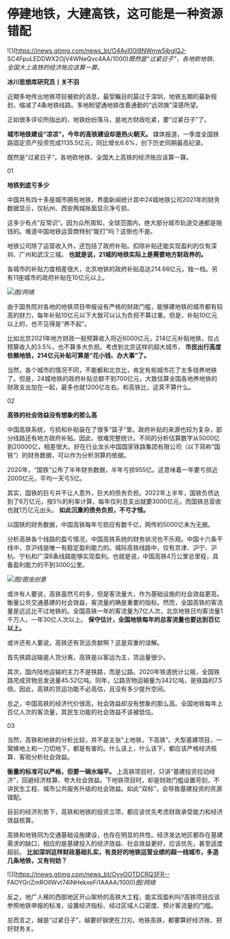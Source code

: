 # 停建地铁，大建高铁，这可能是一种资源错配

![](https://inews.gtimg.com/news_bt/O4Ayl00l8NWmw5jbglQJ-
SC4FpuLEDDWX2OjV4WNeQvc4AA/1000)_既然是“过紧日子”，各地砍地铁、全国大上高铁的经济账应该算一算。_

**冰川思想库研究员丨关不羽**

近期多地传出地铁项目被砍的消息，最受瞩目的莫过于深圳，地铁五期的最新规划，缩减了4条地铁线路。多地盼望通地铁改善通勤的“远郊族”深感所望。

正如很多评论所指出的，地铁纷纷落马，是地方财政吃紧，要“过紧日子”了。

**城市地铁建设“凉凉”，今年的高铁建设却是热火朝天。**
媒体报道，一季度全国铁路固定资产投资完成1135.5亿元，同比增长6.6%，创下历史同期最高纪录。

既然是“过紧日子”，各地砍地铁、全国大上高铁的经济账应该算一算。

01

**地铁到底亏多少**

中国共有四十多座城市拥有地铁，界面新闻统计其中24城地铁公司2021年的财务数据显示，仅杭州、西安两城账面显示净亏损。

这多少有点“反常识”。因为众所周知，全球范围内，绝大部分城市轨道交通都是赔钱的。难道中国地铁运营商特别“能打”吗？这倒也不是。

地铁公司除了运营收入外，还包括了政府补贴。扣除补贴还能实现盈利的仅有深圳、广州和武汉三城。 **也就是说，21城的地铁实际上是需要地方财政养的。**

各城市的补贴力度相差很大，北京地铁的政府补贴高达214.66亿元，独一档。另有11座城市的政府补贴在10亿元以上。

![](https://inews.gtimg.com/news_bt/OV_cxctHUmyYfkMsGLI_0UtvNmbaEHcvjc4YNnwtepNJgAA/1000)_图/网络_

由于国务院对各地的地铁项目申报设有严格的财政门槛，能够建地铁的城市都有较高的财力，每年补贴10亿元以下大致可以认为负担不算过重。但是，补贴10亿元以上的，也不见得是“养不起”。

比如北京2021年地方财政一般预算收入将近6000亿元，214亿元补贴地铁，仅占预算收入的3.5%，也不算多大负担。考虑到北京这样的超大城市，
**市民出行高度依赖地铁，214亿元补贴可算是“花小钱、办大事”了。**

当然，各个城市的情况不同，不能都和北京比，肯定有些城市花了太多钱养地铁了。但是，24城地铁的政府补贴总额不到700亿元，大致估算全国各地养地铁的财政支出加在一起，最多也就1200亿左右。和高铁比，这真不算什么。

02

**高铁的社会效益没有想象的那么高**

中国高铁系统，亏损和补贴装在了很多“篮子”里。政府补贴的来源也较为复杂，部分线路还有地方政府补贴。因此，很难完整统计。不同的分析估算数字从5000亿到20000亿，相差很大。好在行业龙头中国国家铁路集团有限公司（以下简称“国铁”）的财务数据，可以作为分析测算的依据。

2020年，“国铁”公布了半年财务数据，半年亏损955亿。这意味着一年要亏损近2000亿元，平均一天亏5亿。

其实，国铁的巨亏并不让人意外，巨大的债务负担。2022年上半年，国铁负债达到了6万亿元，按5%的利率计算，每年仅利息支出就要3000亿元，而国铁总营收也就1万亿元出头。
**如此沉重的债务负担，不亏才怪。**

以国铁的财务数据，中国高铁每年亏损应有数千亿，网传的5000亿未为无据。

分析高铁各个线路的盈亏情况，中国高铁系统的财务状况也不乐观。中国十六条干线中，京沪线是唯一有稳定盈利能力的。城际高铁线路中，仅有京津、沪宁、沪杭、宁杭和广深6条线路能够实现盈利。也就是说，中国高铁4万公里总里程，具备盈利能力的不到3000公里。

![](https://inews.gtimg.com/news_bt/OwRSYN-1_Z98dCoOq8UsVTWJanejaj_RnanppsdUddadwAA/1000)_图/图虫创意_

或许有人要说，高铁虽然亏的多，但是客流量大，作为基础设施的社会效益更高。衡量公共交通基建的社会效益，客流量的确是重要的指标。然而，全国高铁的客流量是远远比不过地铁的。全国高铁一年的客流量为7亿人次，北京地铁日均客流量1千万人，一年30亿人次以上。
**保守估计，全国地铁每年的总客流量也要达到百亿以上。**

或许还有人要说，高铁还有货运贡献啊？这是双重的误解。

首先铁路运输是人货分离，高铁是以客运为主，货运量很少。

其次，国内陆地运输的主力不是铁路，而是公路。2020年铁道统计公报，全国铁路完成货物总发送量45.52亿吨。同年，公路货物运输量为342亿吨，是铁路的7.5倍。因此，高铁的货运功能不必高估，且没有多少提升空间。

总之，中国高铁的经济代价很高，社会效益却没有想象的那么高。全国地铁每年上百亿人次的客流量，其民生功能的社会效益不该被低估。

03

当然，高铁和地铁的分析比较，并不是主张“上地铁，下高铁”。大型基建项目，一窝蜂地上和一刀切地下，都是有害的。什么该上，什么该下，都应该严格经济核算、客观分析社会效益。

**衡量的标准可以严格，但要一碗水端平。**
上高铁项目时，只讲“基建投资拉动经济”，回避经济核算、夸大社会效益。下地铁项目时，却是财政门槛设置苛刻，不讲民生工程、城市公共服务升级的社会效益。如此“双标”，会导致基建投资的资源错配。

目前的经济形势下，高铁和地铁的投资立项，都应该优先考虑财政承受能力和经济效益核算。

高铁和地铁同为交通基础设施建设，也存在明显的共性。经济发达地区都存在基建需求的缺口，相应的是基建投入的经济效益、社会效益更好，应该优先，甚至适度超前。
**比如深圳这样财政基础扎实，有良好的地铁运营业绩的超一线城市，多造几条地铁，又有何妨？**

![](https://inews.gtimg.com/news_bt/OyvOOTDCRQ3FR--
FAOYGriZmROllWvt74lNHekxeFi1AAAA/1000)_图/网络_

反之，地广人稀的西部地区开山架桥的高铁大工程，能实现盈利吗?高铁项目应该参照地铁申报的标准，设置经济指标、经过区域人口密度、预计客流量的门槛。

总而言之，越是“过紧日子”，越要好钢使在刀刃。地铁高铁，都要算好经济账、把好财务关。

